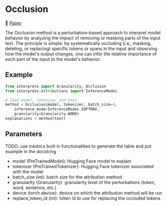 # Occlusion

📰 [Paper](https://link.springer.com/chapter/10.1007/978-3-319-10590-1_53)

The Occlusion method is a perturbation-based approach to interpret model behavior by analyzing the impact of removing or masking parts of the input text.
The principle is simple: by systematically occluding (i.e., masking, deleting, or replacing) specific tokens or spans in the input and observing how the model's output changes, one can infer the relative importance of each part of the input to the model's behavior.

## Example

```python
from interpreto import Granularity, Occlusion
from interpreto.attributions import InferenceModes

# load model, tokenizer and text
method = Occlusion(model, tokenizer, batch_size=4,
    inference_mode=InferenceModes.SOFTMAX,
    granularity=Granularity.WORD)
explanations = method(text)
```

## Parameters

TODO: use mkdocs built in functionalities to generate the table and put example in the docstring

- model (PreTrainedModel): Hugging Face model to explain
- tokenizer (PreTrainedTokenizer): Hugging Face tokenizer associated with the model
- batch_size (int): batch size for the attribution method
- granularity (Granularity): granularity level of the perturbations (token, word, sentence, etc.)
- device (torch.device): device on which the attribution method will be run
- replace_token_id (int): token id to use for replacing the occluded tokens
